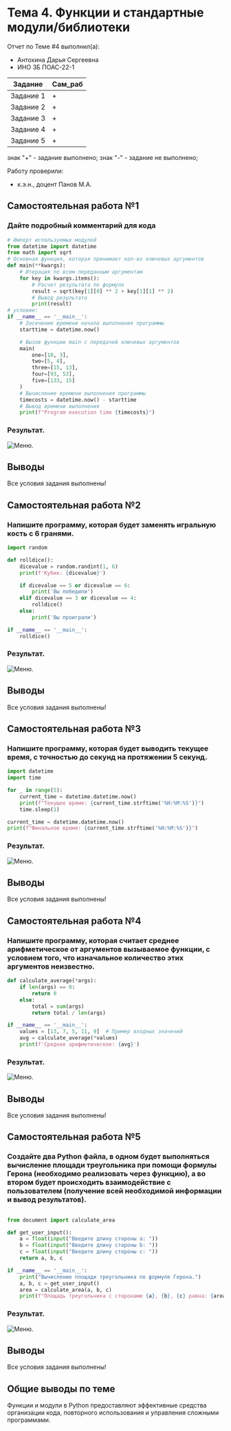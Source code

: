# Тема 4. Функции и стандартные модули/библиотеки
Отчет по Теме #4 выполнил(а):
- Антохина Дарья Сергеевна
- ИНО ЗБ ПОАС-22-1

| Задание |  Сам_раб |
| ------ |  ------ |
| Задание 1 | + |
| Задание 2 | + |
| Задание 3 | + | 
| Задание 4 | + | 
| Задание 5 | + |


знак "+" - задание выполнено; знак "-" - задание не выполнено;

Работу проверили:
- к.э.н., доцент Панов М.А.

## Самостоятельная работа №1
### Дайте подробный комментарий для кода

```python
# Импорт используемых модулей
from datetime import datetime
from math import sqrt
# Основная функция, которая принимает кол-во ключевых аргументов
def main(**kwargs):
    # Итерация по всем переданным аргументам
    for key in kwargs.items():
        # Расчет результата по формуле
        result = sqrt(key[1][0] ** 2 + key[1][1] ** 2)
        # Вывод результата
        print(result)
# условие:
if __name__ == '__main__':
    # Засечение времени начала выполнения программы
    starttime = datetime.now()

    # Вызов функции main с передачей ключевых аргументов
    main(
        one=[10, 3],
        two=[5, 4],
        three=[15, 13],
        four=[93, 53],
        five=[133, 15]
    )
    # Вычисление времени выполнения программы
    timecosts = datetime.now() - starttime
    # Вывод времени выполнения
    print(f"Program execution time {timecosts}")
```
### Результат.
![Меню](https://github.com/Dar13lol/Software_Engineering/blob/Laba_4/png_4/1.png).


## Выводы

Все условия задания выполнены!

## Самостоятельная работа №2
### Напишите программу, которая будет заменять игральную кость с 6 гранями.

```python
import random

def rolldice():
    dicevalue = random.randint(1, 6)
    print(f'Кубик: {dicevalue}')

    if dicevalue == 5 or dicevalue == 6:
        print('Вы победили')
    elif dicevalue == 3 or dicevalue == 4:
        rolldice()
    else:
        print('Вы проиграли')

if __name__ == '__main__':
    rolldice()  
```
### Результат.
![Меню](https://github.com/Dar13lol/Software_Engineering/blob/Laba_4/png_4/2.png).

## Выводы

Все условия задания выполнены!
  
## Самостоятельная работа №3
### Напишите программу, которая будет выводить текущее время, с точностью до секунд на протяжении 5 секунд.

```python
import datetime
import time

for _ in range(5):
    current_time = datetime.datetime.now()
    print(f"Текущее время: {current_time.strftime('%H:%M:%S')}")
    time.sleep(1)

current_time = datetime.datetime.now()
print(f"Финальное время: {current_time.strftime('%H:%M:%S')}") 
```
### Результат.
![Меню](https://github.com/Dar13lol/Software_Engineering/blob/Laba_4/png_4/3.png).

## Выводы

Все условия задания выполнены!

## Самостоятельная работа №4
### Напишите программу, которая считает среднее арифметическое от аргументов вызываемое функции, с условием того, что изначальное количество этих аргументов неизвестно.

```python
def calculate_average(*args):
    if len(args) == 0:
        return 0
    else:
        total = sum(args)
        return total / len(args)

if __name__ == '__main__':
    values = [13, 7, 5, 11, 9]  # Пример входных значений
    avg = calculate_average(*values)
    print(f'Среднее арифметическое: {avg}')
```
### Результат.
![Меню](https://github.com/Dar13lol/Software_Engineering/blob/Laba_4/png_4/4.png).

## Выводы

Все условия задания выполнены!
  
## Самостоятельная работа №5
### Создайте два Python файла, в одном будет выполняться вычисление площади треугольника при помощи формулы Герона (необходимо реализовать через функцию), а во втором будет происходить взаимодействие с пользователем (получение всей необходимой информации и вывод результатов).

```python

from document import calculate_area

def get_user_input():
    a = float(input("Введите длину стороны a: "))
    b = float(input("Введите длину стороны b: "))
    c = float(input("Введите длину стороны c: "))
    return a, b, c

if __name__ == '__main__':
    print("Вычисление площади треугольника по формуле Герона.")
    a, b, c = get_user_input()
    area = calculate_area(a, b, c)
    print(f"Площадь треугольника с сторонами {a}, {b}, {c} равна: {area}")


```
### Результат.
![Меню](https://github.com/Dar13lol/Software_Engineering/blob/Laba_4/png_4/5.png).

## Выводы
  
Все условия задания выполнены!

## Общие выводы по теме
Функции и модули в Python предоставляют эффективные средства организации кода, повторного использования и управления сложными программами.
